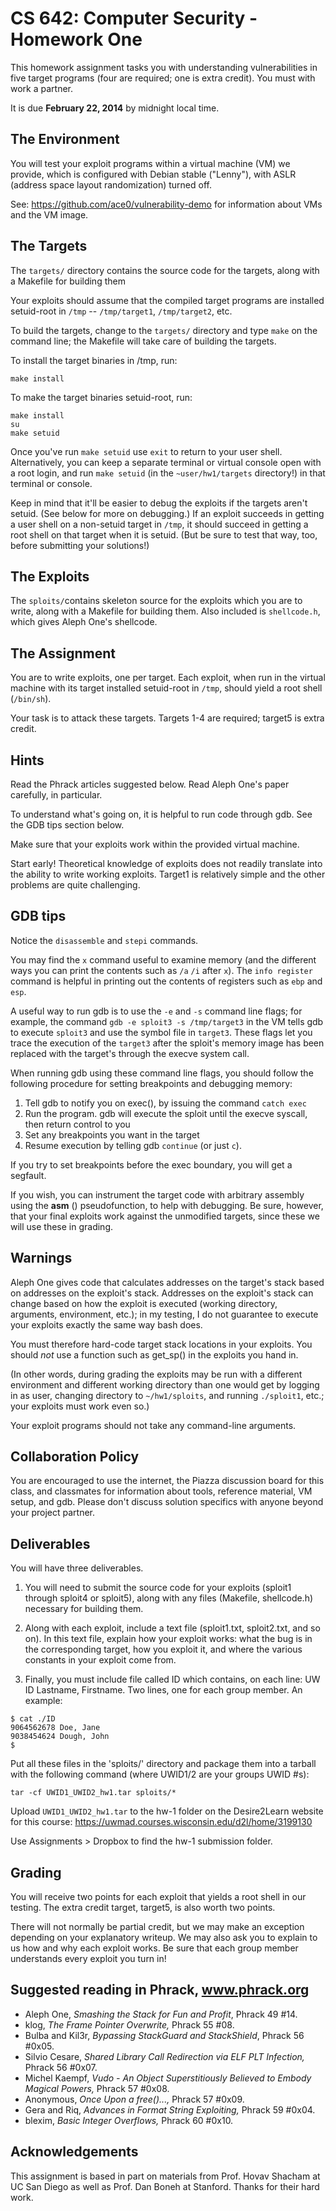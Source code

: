 # CS 642: Computer Security - Homework One

This homework assignment tasks you with understanding vulnerabilities 
in five target programs (four are required; one is extra credit). You must with work a partner.

It is due **February 22, 2014** by midnight local time. 

## The Environment 

You will test your exploit programs within a virtual machine
(VM) we provide, which is configured with Debian stable ("Lenny"), with ASLR (address
space layout randomization) turned off. 

See: https://github.com/ace0/vulnerability-demo for information about VMs and the VM image.

## The Targets

The `targets/` directory contains the source code for the targets, along with a Makefile for building them

Your exploits should assume that the compiled target programs are
installed setuid-root in `/tmp` -- `/tmp/target1`, `/tmp/target2`, etc.

To build the targets, change to the `targets/` directory and type
`make` on the command line; the Makefile will take care of building
the targets.

To install the target binaries in /tmp, run:
```
make install
```

To make the target binaries setuid-root, run:
```
make install
su
make setuid
```
Once you've run `make setuid` use `exit` to return to your user
shell.  Alternatively, you can keep a separate terminal or virtual
console open with a root login, and run `make setuid` (in the
`~user/hw1/targets` directory!) in that terminal or console.

Keep in mind that it'll be easier to debug the exploits if the targets
aren't setuid.  (See below for more on debugging.)  If an exploit
succeeds in getting a user shell on a non-setuid target in `/tmp`, it
should succeed in getting a root shell on that target when it is
setuid.  (But be sure to test that way, too, before submitting your
solutions!)

## The Exploits

The `sploits/`contains skeleton
source for the exploits which you are to write, along with a Makefile
for building them.  Also included is `shellcode.h`, which gives Aleph
One's shellcode.

## The Assignment

You are to write exploits, one per target. Each exploit, when run in
the virtual machine with its target installed setuid-root in `/tmp`,
should yield a root shell (`/bin/sh`).

Your task is to attack these targets. Targets 1-4 are required; target5 is extra credit.

## Hints 

Read the Phrack articles suggested below.  Read Aleph One's paper
carefully, in particular.

To understand what's going on, it is helpful to run code through gdb.
See the GDB tips section below.

Make sure that your exploits work within the provided virtual machine.

Start early! Theoretical knowledge of exploits does not readily
translate into the ability to write working exploits. Target1 is
relatively simple and the other problems are quite challenging.

## GDB tips

Notice the `disassemble` and `stepi` commands.

You may find the `x` command useful to examine memory (and the
different ways you can print the contents such as `/a` `/i`
after `x`). The `info register` command is helpful in printing
out the contents of registers such as `ebp` and `esp`.

A useful way to run gdb is to use the `-e` and `-s` command line flags;
for example, the command `gdb -e sploit3 -s /tmp/target3` in the VM
tells gdb to execute `sploit3` and use the symbol file in `target3`.
These flags let you trace the execution of the `target3` after the
sploit's memory image has been replaced with the target's through the
execve system call.

When running gdb using these command line flags, you should follow
the following procedure for setting breakpoints and debugging memory:

1. Tell gdb to notify you on exec(), by issuing the command `catch
   exec`
2. Run the program.  gdb will execute the sploit until the execve
   syscall, then return control to you
3. Set any breakpoints you want in the target
4. Resume execution by telling gdb `continue` (or just `c`).

If you try to set breakpoints before the exec boundary, you will
get a segfault.

If you wish, you can instrument the target code with arbitrary
assembly using the __asm__ () pseudofunction, to help with debugging.
Be sure, however, that your final exploits work against the unmodified
targets, since these we will use these in grading.

## Warnings 

Aleph One gives code that calculates addresses on the target's stack
based on addresses on the exploit's stack.  Addresses on the exploit's
stack can change based on how the exploit is executed (working
directory, arguments, environment, etc.); in my testing, I do not
guarantee to execute your exploits exactly the same way bash does.

You must therefore hard-code target stack locations in your exploits.
You should *not* use a function such as get_sp() in the exploits you
hand in.

(In other words, during grading the exploits may be run with a different
environment and different working directory than one would get by
logging in as user, changing directory to `~/hw1/sploits`, and running
`./sploit1`, etc.; your exploits must work even so.)

Your exploit programs should not take any command-line arguments.

## Collaboration Policy

You are encouraged to use the internet, the Piazza discussion board for this class, and 
classmates for information about tools, reference material, 
VM setup, and gdb. Please don't discuss solution specifics with anyone beyond your 
project partner.

## Deliverables

You will have three deliverables.

1. You will need to submit the source code for your exploits (sploit1 through sploit4 or sploit5), along
    with any files (Makefile, shellcode.h) necessary for building
    them.

1. Along with each exploit, include a text
    file (sploit1.txt, sploit2.txt, and so on). In this text file,
    explain how your exploit works: what the bug is in the
    corresponding target, how you exploit it, and where the various
    constants in your exploit come from.

1. Finally, you must include file called ID which contains, on each line: 
   UW ID Lastname, Firstname. Two lines, one for each group member. An example:
```
$ cat ./ID
9064562678 Doe, Jane
9038454624 Dough, John
$
```

Put all these files in the 'sploits/' directory and package them into a tarball with the following command (where UWID1/2 are your groups UWID #s):
```
tar -cf UWID1_UWID2_hw1.tar sploits/*
```

Upload `UWID1_UWID2_hw1.tar` to the hw-1 folder on the Desire2Learn website for this course:
https://uwmad.courses.wisconsin.edu/d2l/home/3199130

Use Assignments > Dropbox to find the hw-1 submission folder.

## Grading 

You will receive two points for each exploit that yields a root shell in our testing. 
The extra credit target, target5, is also worth two points.

There will not normally be partial credit,
but we may make an exception depending on your explanatory writeup.
We may also ask you to explain to us how and why each exploit works.
Be sure that each group member understands every exploit you turn in!


## Suggested reading in Phrack, www.phrack.org

- Aleph One, *Smashing the Stack for Fun and Profit*, Phrack 49 #14.
- klog, *The Frame Pointer Overwrite,* Phrack 55 #08.
- Bulba and Kil3r, *Bypassing StackGuard and StackShield*, Phrack 56 #0x05.
- Silvio Cesare, *Shared Library Call Redirection via ELF PLT Infection,* Phrack 56 #0x07.
- Michel Kaempf, *Vudo - An Object Superstitiously Believed to Embody Magical Powers,* Phrack 57 #0x08.
- Anonymous, *Once Upon a free()...,* Phrack 57 #0x09.
- Gera and Riq, *Advances in Format String Exploiting,* Phrack 59 #0x04.
- blexim, *Basic Integer Overflows,* Phrack 60 #0x10.

## Acknowledgements
This assignment is based in part on materials from Prof. Hovav Shacham at UC San Diego as well as Prof. Dan Boneh at Stanford. Thanks for their hard work.
